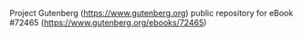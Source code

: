 Project Gutenberg (https://www.gutenberg.org) public repository
for eBook #72465 (https://www.gutenberg.org/ebooks/72465)
